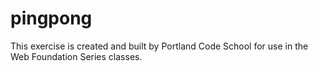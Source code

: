 # pingpong

This exercise is created and built by Portland Code School for use in the Web Foundation Series classes. 

